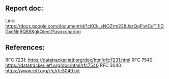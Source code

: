 ## Report doc:
Link: https://docs.google.com/document/d/1cKCk_xNOZrm228JszQqFivtCdTi1IDGxeNnRQ8SKgkQ/edit?usp=sharing

## References:
RFC 7231: https://datatracker.ietf.org/doc/html/rfc7231.html
RFC 7540: https://datatracker.ietf.org/doc/html/rfc7540
RFC 3040: https://www.ietf.org/rfc/rfc3040.txt
